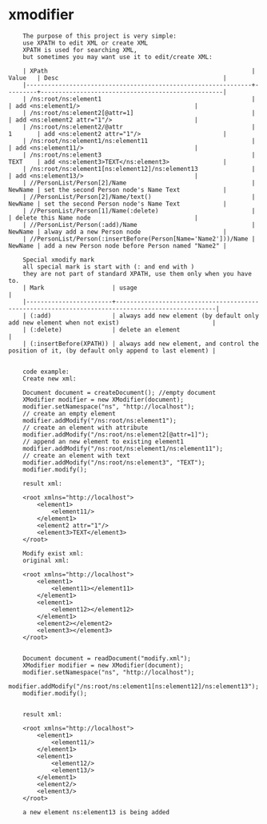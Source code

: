xmodifier
=========
		The purpose of this project is very simple:
		use XPATH to edit XML or create XML
		XPATH is used for searching XML, 
		but sometimes you may want use it to edit/create XML:

		| XPath                                                         | Value   | Desc                                              |
		|---------------------------------------------------------------+---------+---------------------------------------------------|
		| /ns:root/ns:element1                                          |         | add <ns:element1/>                                |
		| /ns:root/ns:element2[@attr=1]                                 |         | add <ns:element2 attr="1"/>                       |
		| /ns:root/ns:element2/@attr                                    | 1       | add <ns:element2 attr="1"/>                       |
		| /ns:root/ns:element1/ns:element11                             |         | add <ns:element11/>                               |
		| /ns:root/ns:element3                                          | TEXT    | add <ns:element3>TEXT</ns:element3>               |
		| /ns:root/ns:element1[ns:element12]/ns:element13               |         | add <ns:element13/>                               |
		| //PersonList/Person[2]/Name                                   | NewName | set the second Person node's Name Text            |
		| //PersonList/Person[2]/Name/text()                            | NewName | set the second Person node's Name Text            |
		| //PersonList/Person[1]/Name(:delete)                          |         | delete this Name node                             |
		| //PersonList/Person(:add)/Name                                | NewName | alway add a new Person node                       |
		| //PersonList/Person(:insertBefore(Person[Name='Name2']))/Name | NewName | add a new Person node before Person named "Name2" |
        
		Special xmodify mark
		all special mark is start with (: and end with )
		they are not part of standard XPATH, use them only when you have to.
		| Mark                   | usage                                                                                            |
		|------------------------+--------------------------------------------------------------------------------------------------|
		| (:add)                 | always add new element (by default only add new element when not exist)                          |
		| (:delete)              | delete an element                                                                                |
		| (:insertBefore(XPATH)) | always add new element, and control the position of it, (by default only append to last element) |


		code example:
		Create new xml:

		Document document = createDocument(); //empty document
		XModifier modifier = new XModifier(document);
		modifier.setNamespace("ns", "http://localhost");
		// create an empty element
		modifier.addModify("/ns:root/ns:element1");
		// create an element with attribute
		modifier.addModify("/ns:root/ns:element2[@attr=1]");
		// append an new element to existing element1
		modifier.addModify("/ns:root/ns:element1/ns:element11");
		// create an element with text
		modifier.addModify("/ns:root/ns:element3", "TEXT");
		modifier.modify();

		result xml:
	
		<root xmlns="http://localhost">
			<element1>
				<element11/>
			</element1>
			<element2 attr="1"/>
			<element3>TEXT</element3>
		</root>
	
		Modify exist xml:
		original xml:

		<root xmlns="http://localhost">
			<element1>
				<element11></element11>
			</element1>
			<element1>
				<element12></element12>
			</element1>
			<element2></element2>
			<element3></element3>
		</root>


		Document document = readDocument("modify.xml");
		XModifier modifier = new XModifier(document);
		modifier.setNamespace("ns", "http://localhost");
		modifier.addModify("/ns:root/ns:element1[ns:element12]/ns:element13");
		modifier.modify();


		result xml:

		<root xmlns="http://localhost">
			<element1>
				<element11/>
			</element1>
			<element1>
				<element12/>
				<element13/>
			</element1>
			<element2/>
			<element3/>
		</root>

		a new element ns:element13 is being added